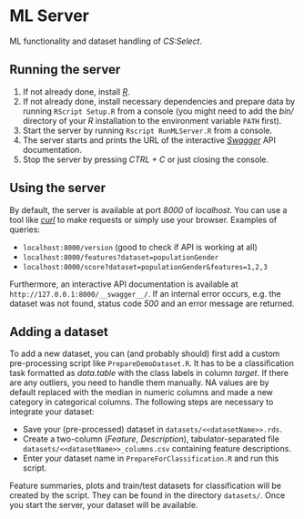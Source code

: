 # ML Server

ML functionality and dataset handling of *CS:Select*.

## Running the server

1. If not already done, install [*R*](https://www.r-project.org/).
1. If not already done, install necessary dependencies and prepare data by running `RScript Setup.R` from a console (you might need to add the *bin/* directory of your *R* installation to the environment variable `PATH` first).
1. Start the server by running `Rscript RunMLServer.R` from a console.
1. The server starts and prints the URL of the interactive [*Swagger*](https://swagger.io/) API documentation.
1. Stop the server by pressing *CTRL + C* or just closing the console.

## Using the server

By default, the server is available at port *8000* of *localhost*.
You can use a tool like [*curl*](https://curl.haxx.se/) to make requests or simply use your browser.
Examples of queries:

- `localhost:8000/version` (good to check if API is working at all)
- `localhost:8000/features?dataset=populationGender`
- `localhost:8000/score?dataset=populationGender&features=1,2,3`

Furthermore, an interactive API documentation is available at `http://127.0.0.1:8000/__swagger__/`.
If an internal error occurs, e.g. the dataset was not found, status code *500* and an error message are returned.

## Adding a dataset

To add a new dataset, you can (and probably should) first add a custom pre-processing script like `PrepareDemoDataset.R`.
It has to be a classification task formatted as *data.table* with the class labels in column *target*.
If there are any outliers, you need to handle them manually.
NA values are by default replaced with the median in numeric columns and made a new category in categorical columns.
The following steps are necessary to integrate your dataset:

- Save your (pre-processed) dataset in `datasets/<<datasetName>>.rds`.
- Create a two-column (*Feature*, *Description*), tabulator-separated file `datasets/<<datasetName>>_columns.csv` containing feature descriptions.
- Enter your dataset name in `PrepareForClassification.R` and run this script.

Feature summaries, plots and train/test datasets for classification will be created by the script.
They can be found in the directory `datasets/`.
Once you start the server, your dataset will be available.
